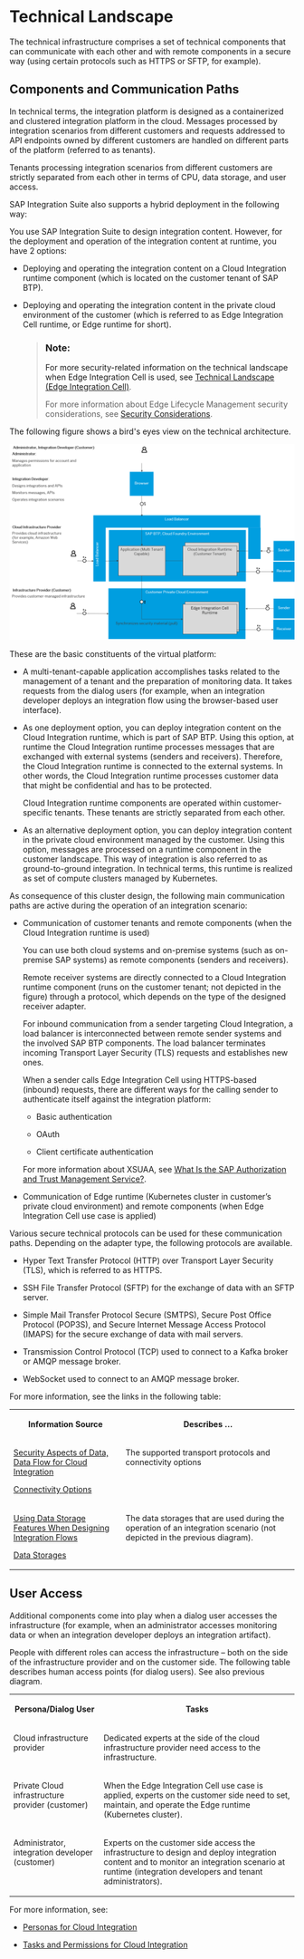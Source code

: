 <!-- loiodaea676662b34211abcee7371ad34e21 -->

# Technical Landscape

The technical infrastructure comprises a set of technical components that can communicate with each other and with remote components in a secure way \(using certain protocols such as HTTPS or SFTP, for example\).



<a name="loiodaea676662b34211abcee7371ad34e21__section_yrn_nhc_5yb"/>

## Components and Communication Paths

In technical terms, the integration platform is designed as a containerized and clustered integration platform in the cloud. Messages processed by integration scenarios from different customers and requests addressed to API endpoints owned by different customers are handled on different parts of the platform \(referred to as tenants\).

Tenants processing integration scenarios from different customers are strictly separated from each other in terms of CPU, data storage, and user access.

SAP Integration Suite also supports a hybrid deployment in the following way:

You use SAP Integration Suite to design integration content. However, for the deployment and operation of the integration content at runtime, you have 2 options:

-   Deploying and operating the integration content on a Cloud Integration runtime component \(which is located on the customer tenant of SAP BTP\).

-   Deploying and operating the integration content in the private cloud environment of the customer \(which is referred to as Edge Integration Cell runtime, or Edge runtime for short\).

    > ### Note:  
    > For more security-related information on the technical landscape when Edge Integration Cell is used, see [Technical Landscape \(Edge Integration Cell\)](../technical-landscape-edge-integration-cell-f60efc1.md).
    > 
    > For more information about Edge Lifecycle Management security considerations, see [Security Considerations](https://help.sap.com/docs/EDGE_LIFECYCLE_MANAGEMENT/9d5719aae5aa4d479083253ba79c23f9/f69c8352d53d477394915f5ed610eba8.html).


The following figure shows a bird's eyes view on the technical architecture.

![See following text for explanation.](images/Integration_Suite_Security_Incl_Edge_990eb1a.png)

These are the basic constituents of the virtual platform:

-   A multi-tenant-capable application accomplishes tasks related to the management of a tenant and the preparation of monitoring data. It takes requests from the dialog users \(for example, when an integration developer deploys an integration flow using the browser-based user interface\).

-   As one deployment option, you can deploy integration content on the Cloud Integration runtime, which is part of SAP BTP. Using this option, at runtime the Cloud Integration runtime processes messages that are exchanged with external systems \(senders and receivers\). Therefore, the Cloud Integration runtime is connected to the external systems. In other words, the Cloud Integration runtime processes customer data that might be confidential and has to be protected.

    Cloud Integration runtime components are operated within customer-specific tenants. These tenants are strictly separated from each other.

-   As an alternative deployment option, you can deploy integration content in the private cloud environment managed by the customer. Using this option, messages are processed on a runtime component in the customer landscape. This way of integration is also referred to as ground-to-ground integration. In technical terms, this runtime is realized as set of compute clusters managed by Kubernetes.


As consequence of this cluster design, the following main communication paths are active during the operation of an integration scenario:

-   Communication of customer tenants and remote components \(when the Cloud Integration runtime is used\)

    You can use both cloud systems and on-premise systems \(such as on-premise SAP systems\) as remote components \(senders and receivers\).

    Remote receiver systems are directly connected to a Cloud Integration runtime component \(runs on the customer tenant; not depicted in the figure\) through a protocol, which depends on the type of the designed receiver adapter.

    For inbound communication from a sender targeting Cloud Integration, a load balancer is interconnected between remote sender systems and the involved SAP BTP components. The load balancer terminates incoming Transport Layer Security \(TLS\) requests and establishes new ones.

    When a sender calls Edge Integration Cell using HTTPS-based \(inbound\) requests, there are different ways for the calling sender to authenticate itself against the integration platform:

    -   Basic authentication

    -   OAuth

    -   Client certificate authentication


    For more information about XSUAA, see [What Is the SAP Authorization and Trust Management Service?](https://help.sap.com/docs/BTP/65de2977205c403bbc107264b8eccf4b/649961f8d4ad463daca33b3a20deba4c.html).

-   Communication of Edge runtime \(Kubernetes cluster in customer’s private cloud environment\) and remote components \(when Edge Integration Cell use case is applied\)


Various secure technical protocols can be used for these communication paths. Depending on the adapter type, the following protocols are available.

-   Hyper Text Transfer Protocol \(HTTP\) over Transport Layer Security \(TLS\), which is referred to as HTTPS.

-   SSH File Transfer Protocol \(SFTP\) for the exchange of data with an SFTP server.

-   Simple Mail Transfer Protocol Secure \(SMTPS\), Secure Post Office Protocol \(POP3S\), and Secure Internet Message Access Protocol \(IMAPS\) for the secure exchange of data with mail servers.

-   Transmission Control Protocol \(TCP\) used to connect to a Kafka broker or AMQP message broker.

-   WebSocket used to connect to an AMQP message broker.


For more information, see the links in the following table:


<table>
<tr>
<th valign="top">

Information Source

</th>
<th valign="top">

Describes …

</th>
</tr>
<tr>
<td valign="top">

[Security Aspects of Data, Data Flow for Cloud Integration](security-aspects-of-data-data-flow-for-cloud-integration-7895724.md)

[Connectivity Options](../connectivity-options-93d82e8.md)

</td>
<td valign="top">

The supported transport protocols and connectivity options

</td>
</tr>
<tr>
<td valign="top">

[Using Data Storage Features When Designing Integration Flows](../50-Development/using-data-storage-features-when-designing-integration-flows-a836b4e.md)

[Data Storages](../50-Development/data-storages-31efe35.md)

</td>
<td valign="top">

The data storages that are used during the operation of an integration scenario \(not depicted in the previous diagram\).

</td>
</tr>
</table>



<a name="loiodaea676662b34211abcee7371ad34e21__section_upt_g3c_5yb"/>

## User Access

Additional components come into play when a dialog user accesses the infrastructure \(for example, when an administrator accesses monitoring data or when an integration developer deploys an integration artifact\).

People with different roles can access the infrastructure – both on the side of the infrastructure provider and on the customer side. The following table describes human access points \(for dialog users\). See also previous diagram.


<table>
<tr>
<th valign="top">

Persona/Dialog User

</th>
<th valign="top">

Tasks

</th>
</tr>
<tr>
<td valign="top">

Cloud infrastructure provider

</td>
<td valign="top">

Dedicated experts at the side of the cloud infrastructure provider need access to the infrastructure.

</td>
</tr>
<tr>
<td valign="top">

Private Cloud infrastructure provider \(customer\)

</td>
<td valign="top">

When the Edge Integration Cell use case is applied, experts on the customer side need to set, maintain, and operate the Edge runtime \(Kubernetes cluster\).

</td>
</tr>
<tr>
<td valign="top">

Administrator, integration developer \(customer\)

</td>
<td valign="top">

Experts on the customer side access the infrastructure to design and deploy integration content and to monitor an integration scenario at runtime \(integration developers and tenant administrators\).

</td>
</tr>
</table>

For more information, see:

-   [Personas for Cloud Integration](personas-for-cloud-integration-2937e5c.md)

-   [Tasks and Permissions for Cloud Integration](tasks-and-permissions-for-cloud-integration-556d557.md)


